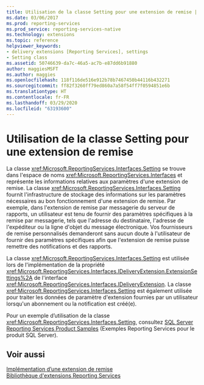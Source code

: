```yaml
---
title: Utilisation de la classe Setting pour une extension de remise | Microsoft Docs
ms.date: 03/06/2017
ms.prod: reporting-services
ms.prod_service: reporting-services-native
ms.technology: extensions
ms.topic: reference
helpviewer_keywords:
- delivery extensions [Reporting Services], settings
- Setting class
ms.assetid: 50746639-da7c-46a5-ac7b-e87dd6b91880
author: maggiesMSFT
ms.author: maggies
ms.openlocfilehash: 118f116de516e912b78b7467450b44116b432271
ms.sourcegitcommit: ff82f3260ff79ed860a7a58f54ff7f0594851e6b
ms.translationtype: HT
ms.contentlocale: fr-FR
ms.lasthandoff: 03/29/2020
ms.locfileid: "63193600"
---
```

# <a name="using-the-setting-class-for-a-delivery-extension"></a>Utilisation de la classe Setting pour une extension de remise
  La classe <xref:Microsoft.ReportingServices.Interfaces.Setting> se trouve dans l'espace de noms <xref:Microsoft.ReportingServices.Interfaces> et représente les informations relatives aux paramètres d'une extension de remise. La classe <xref:Microsoft.ReportingServices.Interfaces.Setting> fournit l'infrastructure de stockage des informations sur les paramètres nécessaires au bon fonctionnement d'une extension de remise. Par exemple, dans l'extension de remise par messagerie du serveur de rapports, un utilisateur est tenu de fournir des paramètres spécifiques à la remise par messagerie, tels que l'adresse du destinataire, l'adresse de l'expéditeur ou la ligne d'objet du message électronique. Vos fournisseurs de remise personnalisés demanderont sans aucun doute à l'utilisateur de fournir des paramètres spécifiques afin que l'extension de remise puisse remettre des notifications et des rapports.  
  
 La classe <xref:Microsoft.ReportingServices.Interfaces.Setting> est utilisée lors de l'implémentation de la propriété <xref:Microsoft.ReportingServices.Interfaces.IDeliveryExtension.ExtensionSettings%2A> de l'interface <xref:Microsoft.ReportingServices.Interfaces.IDeliveryExtension>. La classe <xref:Microsoft.ReportingServices.Interfaces.Setting> est également utilisée pour traiter les données de paramètre d'extension fournies par un utilisateur lorsqu'un abonnement ou la notification est créé(e).  
  
 Pour un exemple d’utilisation de la classe <xref:Microsoft.ReportingServices.Interfaces.Setting>, consultez [SQL Server Reporting Services Product Samples](https://go.microsoft.com/fwlink/?LinkId=177889) (Exemples Reporting Services pour le produit SQL Server).  
  
## <a name="see-also"></a>Voir aussi  
 [Implémentation d’une extension de remise](../../../reporting-services/extensions/delivery-extension/implementing-a-delivery-extension.md)   
 [Bibliothèque d'extensions Reporting Services](../../../reporting-services/extensions/reporting-services-extension-library.md)  
  
  
